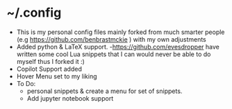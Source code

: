 # ~/.config 

- This is my personal config files mainly forked from much smarter people (e.g  https://github.com/benbrastmckie ) with my own adjustments 
- Added python & LaTeX support.
-https://github.com/evesdropper have written some cool Lua snippets that I can would never be able to do myself thus I forked it :)
- Copilot Support added
- Hover Menu set to my liking
- To Do:
  - personal snippets & create a menu for set of snippets. 
  - Add jupyter notebook support

